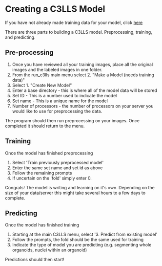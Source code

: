 # Creating a C3LLS Model

If you have not already made training data for your model, click [here](https://github.com/hbakhtiar/C3LLS/blob/main/Documentation/Create%20Training%20Data.md)

There are three parts to building a C3LLS model. Preprocessing, training, and predicting. 

## Pre-processing

1. Once you have reviewed all your training images, place all the original images and the labeled images in one folder.
2. From the run_c3lls main menu select 2. "Make a Model (needs training data)"
3. Select 1. "Create New Model"
4. Enter a base directory - this is where all of the model data will be stored
5. Set ID - This is a number used to indicate the model
6. Set name - This is a unique name for the model
7. Number of processors - the number of processors on your server you would like to use for preprocessing the data.

The program should then run preprocessing on your images. Once completed it should return to the menu. 

## Training

Once the model has finished preprocessing

1. Select 'Train previously preprocessed model'
2. Enter the same set name and set id as above
3. Follow the remaining prompts
4. If uncertain on the 'fold' simply enter 0.

Congrats! The model is writing and learning on it's own. Depending on the size of your data/server this might take several hours to a few days to complete. 

## Predicting

Once the model has finished training

1. Starting at the main C3LLS menu, select '3. Predict from existing model'
2. Follow the prompts, the fold should be the same used for training
3. Indicate the type of model you are predicting (e.g. segmenting whole organoids, nuclei within an organoid)

Predictions should then start!
